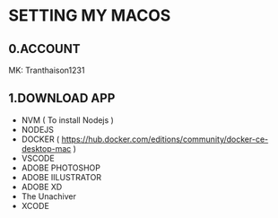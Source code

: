 # SETTING MY MACOS

## 0.ACCOUNT

MK: Tranthaison1231

## 1.DOWNLOAD APP

- NVM ( To install Nodejs )
- NODEJS
- DOCKER ( <https://hub.docker.com/editions/community/docker-ce-desktop-mac> )
- VSCODE
- ADOBE PHOTOSHOP
- ADOBE IILUSTRATOR
- ADOBE XD
- The Unachiver
- XCODE